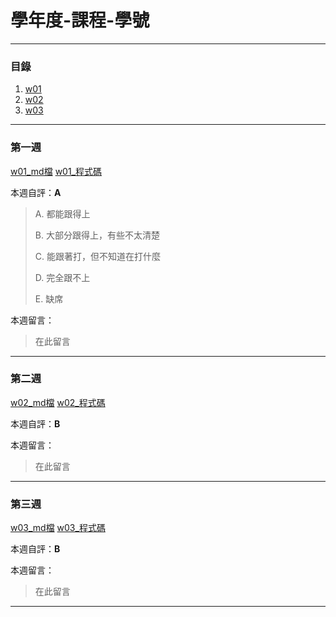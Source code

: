 # 學年度-課程-學號

---

### 目錄

1. [w01](#第一週)
2. [w02](#第二週)
3. [w03](#第三週)

---

### 第一週

[w01_md檔](./demo/w01/md/w01.md)
[w01_程式碼](./demo/w01/code)

本週自評：**A**
> A. 都能跟得上
> 
> B. 大部分跟得上，有些不太清楚
> 
> C. 能跟著打，但不知道在打什麼
> 
> D. 完全跟不上
> 
> E. 缺席

本週留言：
> 在此留言
---

### 第二週

[w02_md檔](./demo/w02/md/w02.md)
[w02_程式碼](./demo/w02/code)

本週自評：**B**

本週留言：
> 在此留言

---

### 第三週

[w03_md檔]()
[w03_程式碼]()

本週自評：**B**

本週留言：
> 在此留言

---
